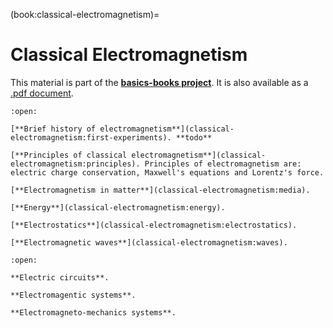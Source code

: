 (book:classical-electromagnetism)=
# Classical Electromagnetism

This material is part of the [**basics-books project**](https://basics2022.github.io/bbooks). It is also available as a [.pdf document](_build/latex/book.pdf).

```{dropdown} Classical electromagnetism
:open:

[**Brief history of electromagnetism**](classical-electromagnetism:first-experiments). **todo**

[**Principles of classical electromagnetism**](classical-electromagnetism:principles). Principles of electromagnetism are: electric charge conservation, Maxwell's equations and Lorentz's force.

[**Electromagnetism in matter**](classical-electromagnetism:media).

[**Energy**](classical-electromagnetism:energy).

[**Electrostatics**](classical-electromagnetism:electrostatics).

[**Electromagnetic waves**](classical-electromagnetism:waves).

```

```{dropdown} Electric Engineering
:open:

**Electric circuits**.

**Electromagentic systems**.

**Electromagneto-mechanics systems**.

```


